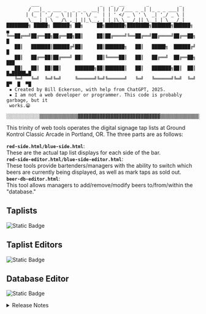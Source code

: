 ```
         ___                      _   _  __        _           _
        / __|_ _ ___ _  _ _ _  __| | | |/ /___ _ _| |_ _ _ ___| |
       | (_ | '_/ _ \ || | ' \/ _` | | ' </ _ \ ' \  _| '_/ _ \ |
        \___|_| \___/\_,_|_||_\__,_| |_|\_\___/_||_\__|_| \___/_|
████████╗ █████╗ ██████╗ ██╗     ██╗███████╗████████╗███████╗██████╗       ▄
╚══██╔══╝██╔══██╗██╔══██╗██║     ██║██╔════╝╚══██╔══╝██╔════╝██╔══██╗      █
   ██║   ███████║██████╔╝██║     ██║███████╗   ██║   █████╗  ██████╔╝      █
   ██║   ██╔══██║██╔═══╝ ██║     ██║╚════██║   ██║   ██╔══╝  ██╔══██╗     ███
   ██║   ██║  ██║██║     ███████╗██║███████║   ██║   ███████╗██║  ██║  █▄█████▄█
   ╚═╝   ╚═╝  ╚═╝╚═╝     ╚══════╝╚═╝╚══════╝   ╚═╝   ╚══════╝╚═╝  ╚═╝  █▀  █  ▀█
 ▪ Created by Bill Eckerson, with help from ChatGPT, 2025.
 ▪ I am not a web developer or programmer. This code is probably garbage, but it
 works.😁

░░░░░░░░░░░░▒▒▒▒▒▒▒▒▒▒▒▒▒▒▓▓▓▓▓▓▓▓▓▓▓▓▓▓▓▓▓▓▓▓▓▓▓▓▓▓▓▓▓▓▒▒▒▒▒▒▒▒▒▒▒▒▒▒░░░░░░░░░░░░
```
This trinity of web tools operates the digital signage tap lists at Ground Kontrol Classic Arcade in Portland, OR. The three parts are as follows:  

**`red-side.html/blue-side.html`**:  
These are the actual tap list displays for each side of the bar.  
**`red-side-editor.html/blue-side-editor.html`**:  
These tools provide bartenders/managers with the ability to switch which beers are currently being displayed, as well as mark taps as sold out.  
**`beer-db-editor.html`**:  
This tool allows managers to add/remove/modify beers to/from/within the "database."  

## Taplists  
![Static Badge](https://img.shields.io/badge/To_be_filled_in-red?style=plastic)
## Taplist Editors  
![Static Badge](https://img.shields.io/badge/To_be_filled_in-red?style=plastic)
## Database Editor
![Static Badge](https://img.shields.io/badge/To_be_filled_in-red?style=plastic)
<details>
<summary>Release Notes</summary>

## [Taplist & Editor]
- **v1.0 07.14.2025:**
  - Full working tap list and editor.
  - Editor reads inline beer JSON array and user can edit fields and save a new index.html.

- **v1.1 07.15.2025:**
  - Moved styles, all SVG and JSONs to external files from inline HTML.
  - Created master beer-database.json where we can add new beers.
  - Created new editor that uses dropdown menus instead of text fields and writes to
beers.json live with PHP (and therefore removed JSON editing instructions from this document).
  - Added ability to mark taps as sold out.

- **v1.2 07.16.2025:**
  - Various bugs squashed, some light code cleanup.
  - Added theming and ability for end-user to choose themes from taplist_editor.html. Five basic themes
to start: "hyper," "pinku," "lemon-lime," "evening pastel," "vania." Waiting on hardware for deployment.

- **v1.3 07.18.2025:**
  - Added entire new  layer between starfield and HTML called "battle." On this layer, the GK ship
"mascot" flies by in one of three states: "normal," in which it just zooms by the screen, "broken," it
which it slowly drifts by while spinning like a derelict satellite, and "combat," in which a Galaga
alien sprite flies by and the GK ship follows, shooting at it.

- **v1.4 07.20.2025:**
  - Duplicated taplist and taplist editor into red and blue sides, edited all necessary logic including
PHP calls and JSON organization etc in order to have two separate taplists that share resources but
have independent formatting and saving.
  - Removed theming engine per owner request, but left code in, only commented out. If anybody in the
future wants to re-implement the theming you can uncomment the the marked lines in the editor files to
restore the theme control. Themes can be added/modified with the structure in styles.css. I left it all 
in, just in case.
  - Fixed a bug in the spaceship spawning that prevented it from spawning from the left or top sides of
the screen.

## [DB Editor]
- **v.1 07.24.25**
  - Core functionality working. Utility pulls beers from JSON, shows them in table. Can edit, add, remove beers.

- **v.12 07.25.25**
  - Added "card" system for individual beers. Selecting a single beer from the dropdown displays a "card" with fields for beer info plus a logo preview for editing single beers.

- **v.13 07.25.25**
  - "Add beer" function creates blank card that user can fill out.
  - Additional format tweaks to card system.

- **v.25 07.26.25**
  - Format tweaks. 
  - Added database backup function that creates copy of taplist with date and timestamp appended to file name.
  - Added working status messages at top of screen ("Saved!" "Error saving..." "Database backed up, etc").

- **v.3 07.27.25**
  - Added "tapper" save animation.
  - Switched from frame to time-based timing. Animation scaled 2X.
  - Additional layout tweaks.

- **v.35 07.28.25**
  - Formatted "show all" table.
  - Realized I may need to add a "beer ID" field to JSON to avoid sorting and indexing confusion. Might require rewrites of sections of all three parts.
  - Began calling project "Taplister" and treating all three components as a single entity.

## Taplister
- **v1.0 07.30.25**
  - Switched the way JSONs were formatted and read from indexes to "beer ID" system, where each beer is given a unique 8 character identifier. Changed all logic to work with this new format.
  - Moved all JSON, PHP, and CSS into their own folders because root directory was getting cluttered. Will continue to tweak but considering this deployable.
</details>